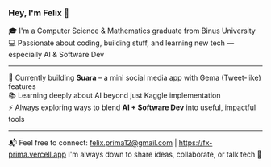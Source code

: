 ### Hey, I'm Felix 👋

🎓 I'm a Computer Science & Mathematics graduate from Binus University<br>
💻 Passionate about coding, building stuff, and learning new tech — especially AI & Software Dev

---

🌱 Currently building **Suara** – a mini social media app with Gema (Tweet-like) features  
📚 Learning deeply about AI beyond just Kaggle implementation  
⚡ Always exploring ways to blend **AI + Software Dev** into useful, impactful tools

---

📬 Feel free to connect: felix.prima12@gmail.com | https://fx-prima.vercell.app
I'm always down to share ideas, collaborate, or talk tech 🤝
